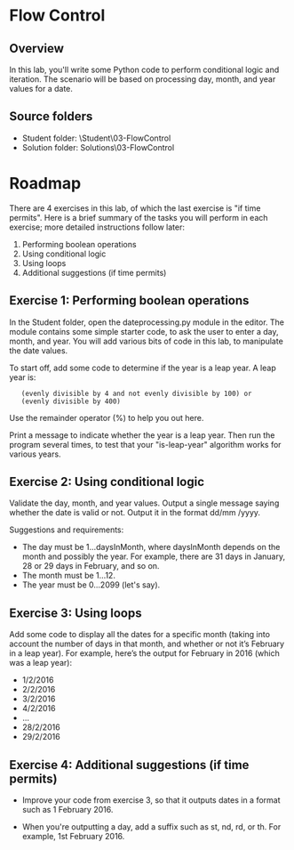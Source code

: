 # Flow Control
 
## Overview
In this lab, you'll write some Python code to perform conditional logic and iteration. The scenario will be based on processing day, month, and year values for a date.

 
## Source folders

- Student folder: \Student\03-FlowControl
- Solution folder: Solutions\03-FlowControl

 
# Roadmap
There are 4 exercises in this lab, of which the last exercise is "if time permits". Here is a brief summary of the tasks you will perform in each exercise; more detailed instructions follow later:
1. Performing boolean operations
2. Using conditional logic
3. Using loops
4. Additional suggestions (if time permits)

## Exercise 1:  Performing boolean operations
In the Student folder, open the dateprocessing.py module in the editor. The module contains some simple starter code, to ask the user to enter a day, month, and year. You will add various bits of code in this lab, to manipulate the date values.
 
To start off, add some code to determine if the year is a leap year. A leap year is: 

       (evenly divisible by 4 and not evenly divisible by 100) or 
       (evenly divisible by 400)

Use the remainder operator (%) to help you out here.
 
Print a message to indicate whether the year is a leap year. Then run the program several times, to test that your "is-leap-year" algorithm works for various years.
 
## Exercise 2:  Using conditional logic
Validate the day, month, and year values. Output a single message saying whether the date is valid or not. Output it in the format dd/mm /yyyy.
 
Suggestions and requirements:
- The day must be 1…daysInMonth, where daysInMonth depends on the month and possibly the year. For example, there are 31 days in January, 28 or 29 days in February, and so on.
- The month must be 1…12.
- The year must be 0…2099 (let's say).
 
 
## Exercise 3:  Using loops
Add some code to display all the dates for a specific month (taking into account the number of days in that month, and whether or not it’s February in a leap year). For example, here’s the output for February in 2016 (which was a leap year):
- 1/2/2016
- 2/2/2016
- 3/2/2016
- 4/2/2016
- …
- 28/2/2016
- 29/2/2016

## Exercise 4: Additional suggestions (if time permits)
- Improve your code from exercise 3, so that it outputs dates in a format such as 1 February 2016.
 
- When you're outputting a day, add a suffix such as st, nd, rd, or th. For example, 1st February 2016.
 
 